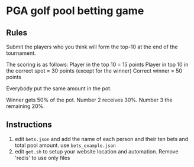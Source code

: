 
# PGA golf pool betting game

## Rules

Submit the players who you think will form the top-10 at the end of the tournament.

The scoring is as follows:
    Player in the top 10 = 15 points
    Player in top 10 in the correct spot = 30 points (except for the winner)
    Correct winner = 50 points

Everybody put the same amount in the pot.

Winner gets 50% of the pot.
Number 2 receives 30%.
Number 3 the remaining 20%.

## Instructions

1. edit ```bets.json``` and add the name of each person and their ten bets and total pool amount. use ```bets_example.json```
2. edit ```get.sh``` to setup your website location and automation. Remove 'redis' to use only files
